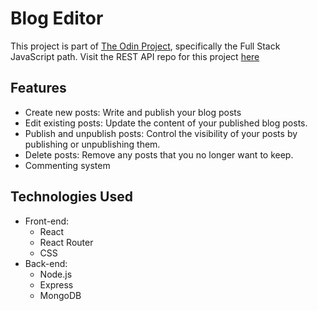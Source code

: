 # Blog Editor
This project is part of [The Odin Project](https://www.theodinproject.com/), specifically the Full Stack JavaScript path.
Visit the REST API repo for this project [here](https://github.com/Gibsongf/express-blog-api)
## Features

- Create new posts: Write and publish your blog posts
- Edit existing posts: Update the content of your published blog posts.
- Publish and unpublish posts: Control the visibility of your posts by publishing or unpublishing them.
- Delete posts: Remove any posts that you no longer want to keep.
- Commenting system

## Technologies Used

- Front-end:
  - React
  - React Router
  - CSS
- Back-end:
  - Node.js
  - Express
  - MongoDB

